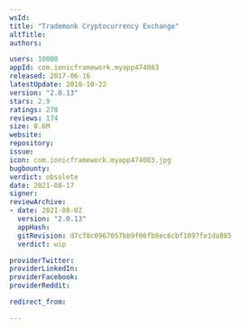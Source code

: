 ```yaml
---
wsId: 
title: "Trademonk Cryptocurrency Exchange"
altTitle: 
authors:

users: 10000
appId: com.ionicframework.myapp474083
released: 2017-06-16
latestUpdate: 2018-10-22
version: "2.0.13"
stars: 2.9
ratings: 278
reviews: 174
size: 8.6M
website: 
repository: 
issue: 
icon: com.ionicframework.myapp474083.jpg
bugbounty: 
verdict: obsolete
date: 2021-08-17
signer: 
reviewArchive:
- date: 2021-08-02
  version: "2.0.13"
  appHash: 
  gitRevision: d7cf0c0967057bb9f06fb8ec6cbf1097fe1da885
  verdict: wip

providerTwitter: 
providerLinkedIn: 
providerFacebook: 
providerReddit: 

redirect_from:

---
```



